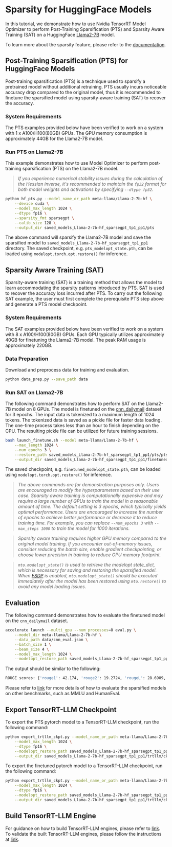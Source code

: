 # Sparsity for HuggingFace Models

In this tutorial, we demonstrate how to use Nvidia TensorRT Model Optimizer to perform Post-Training Sparsification (PTS) and Sparsity Aware Training (SAT) on a HuggingFace [Llama2-7B](https://huggingface.co/meta-llama/Llama-2-7b-hf) model.

To learn more about the sparsity feature, please refer to the [documentation](https://nvidia.github.io/TensorRT-Model-Optimizer/guides/5_sparsity.html).

## Post-Training Sparsification (PTS) for HuggingFace Models

Post-training sparsification (PTS) is a technique used to sparsify a pretrained model without additional retraining.
PTS usually incurs noticeable accuracy drop compared to the original model, thus it is recommended to finetune the sparsified model using sparsity-aware training (SAT) to recover the accuracy.

### System Requirements

The PTS examples provided below have been verified to work on a system with 1 x A100/H100(80GB) GPUs.
The GPU memory consumption is approximately 44GB for the Llama2-7B model.

### Run PTS on Llama2-7B

This example demonstrates how to use Model Optimizer to perform post-training sparsification (PTS) on the Llama2-7B model.

> *If you experience numerical stability issues during the calculation of the Hessian inverse, it's recommended to maintain the `fp32` format for both model weights and activations by specifying `--dtype fp32`.*

```sh
python hf_pts.py --model_name_or_path meta-llama/Llama-2-7b-hf \
    --device cuda \
    --model_max_length 1024 \
    --dtype fp16 \
    --sparsity_fmt sparsegpt \
    --calib_size 128 \
    --output_dir saved_models_Llama-2-7b-hf_sparsegpt_tp1_pp1/pts
```

The above command will sparsify the Llama2-7B model and save the sparsified model to `saved_models_Llama-2-7b-hf_sparsegpt_tp1_pp1` directory.
The saved checkpoint, e.g. `pts_modelopt_state.pth`, can be loaded using `modelopt.torch.opt.restore()` for inference.

## Sparsity Aware Training (SAT)

Sparsity-aware training (SAT) is a training method that allows the model to learn accommodating the sparsity patterns
introduced by PTS. SAT is used to recover the accuracy loss incurred after PTS. To carry out the following SAT example,
the user must first complete the prerequisite PTS step above and generate a PTS model checkpoint.

### System Requirements

The SAT examples provided below have been verified to work on a system with 8 x A100/H100(80GB) GPUs.
Each GPU typically utilizes approximately 40GB for finetuning the Llama2-7B model. The peak RAM usage is approximately 220GB.

### Data Preparation

Download and preprocess data for training and evaluation.

```sh
python data_prep.py --save_path data
```

### Run SAT on Llama2-7B

The following command demonstrates how to perform SAT on the Llama2-7B model on 8 GPUs.
The model is finetuned on the [cnn_dailymail](https://huggingface.co/datasets/cnn_dailymail) dataset for 3 epochs.
The input data is tokenized to a maximum length of 1024 tokens. The tokenized data is saved as a pickle file for faster data loading. The one-time process takes less than an hour to finish depending on the CPU. The resulting pickle file can be utilized for future training sessions.

```sh
bash launch_finetune.sh --model meta-llama/Llama-2-7b-hf \
    --max_length 1024 \
    --num_epochs 3 \
    --restore_path saved_models_Llama-2-7b-hf_sparsegpt_tp1_pp1/pts/pts_modelopt_state.pth \
    --output_dir saved_models_Llama-2-7b-hf_sparsegpt_tp1_pp1/finetuned
```

The saved checkpoint, e.g. `finetuned_modelopt_state.pth`, can be loaded using `modelopt.torch.opt.restore()` for inference.

> *The above commands are for demonstration purposes only. Users are encouraged to modify the hyperparameters based on their use case. Sparsity aware training is computationally expensive and may require a large number of GPUs to train the model in a reasonable amount of time. The default setting is 3 epochs, which typically yields optimal performance. Users are encouraged to increase the number of epochs to achieve better performance or decrease it to reduce training time. For example, you can replace `--num_epochs 3` with `--max_steps 1000` to train the model for 1000 iterations.*

> *Sparsity aware training requires higher GPU memory compared to the original model training. If you encounter out-of-memory issues, consider reducing the batch size, enable gradient checkpointing, or choose lower precision in training to reduce GPU memory footprint.*

> *`mto.modelopt_state()` is used to retrieve the modelopt state_dict, which is necessary for saving and restoring the sparsified model. When [FSDP](https://pytorch.org/docs/stable/fsdp.html) is enabled, `mto.modelopt_state()` should be executed immediately after the model has been restored using `mto.restore()` to avoid any model loading issues.*

## Evaluation

The following command demonstrates how to evaluate the finetuned model on the `cnn_dailymail` dataset.

```sh
accelerate launch --multi_gpu --num_processes=8 eval.py \
    --model_dir meta-llama/Llama-2-7b-hf \
    --data_path data/cnn_eval.json \
    --batch_size 1 \
    --beam_size 4 \
    --model_max_length 1024 \
    --modelopt_restore_path saved_models_Llama-2-7b-hf_sparsegpt_tp1_pp1/finetuned/finetuned_modelopt_state.pth
```

The output should be similar to the following:

```sh
ROUGE scores: {'rouge1': 42.174, 'rouge2': 19.2724, 'rougeL': 28.6989, 'rougeLsum': 39.1394}
```

Please refer to [link](../llm_eval/README.md#Evaluation-scripts-for-LLM-tasks) for more details of how to evaluate the sparsified models on other benchmarks, such as MMLU and HumanEval.

## Export TensorRT-LLM Checkpoint

To export the PTS pytorch model to a TensorRT-LLM checkpoint, run the following command:

```sh
python export_trtllm_ckpt.py --model_name_or_path meta-llama/Llama-2-7b-hf \
    --model_max_length 1024 \
    --dtype fp16 \
    --modelopt_restore_path saved_models_Llama-2-7b-hf_sparsegpt_tp1_pp1/pts_modelopt_state.pth \
    --output_dir saved_models_Llama-2-7b-hf_sparsegpt_tp1_pp1/trtllm/ckpt_pts
```

To export the finetuned pytorch model to a TensorRT-LLM checkpoint, run the following command:

```sh
python export_trtllm_ckpt.py --model_name_or_path meta-llama/Llama-2-7b-hf \
    --model_max_length 1024 \
    --dtype fp16 \
    --modelopt_restore_path saved_models_Llama-2-7b-hf_sparsegpt_tp1_pp1/finetuned/finetuned_modelopt_state.pth \
    --output_dir saved_models_Llama-2-7b-hf_sparsegpt_tp1_pp1/trtllm/ckpt_finetuned
```

## Build TensorRT-LLM Engine

For guidance on how to build TensorRT-LLM engines, please refer to [link](../llm_ptq/README.md#TensorRT-LLM-Engine-Build).
To validate the built TensorRT-LLM engines, please follow the instructions at [link](../llm_ptq/README.md#TensorRT-LLM-Engine-Validation).
